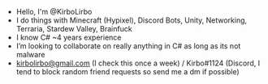  - Hello, I'm @KirboLirbo
 - I do things with Minecraft (Hypixel), Discord Bots, Unity, Networking, Terraria, Stardew Valley, Brainfuck
 - I know C# ~4 years experience
 - I’m looking to collaborate on really anything in C# as long as its not malware
 - kirbolirbo@gmail.com (I check this once a week) / Kirbo#1124 (Discord, I tend to block random friend requests so send me a dm if possible)

<!---
KirboLirbo/KirboLirbo is a ✨ special ✨ repository because its `README.md` (this file) appears on your GitHub profile.
You can click the Preview link to take a look at your changes.
--->
